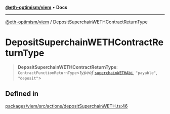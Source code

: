 [**@eth-optimism/viem**](../README.md) • **Docs**

***

[@eth-optimism/viem](../README.md) / DepositSuperchainWETHContractReturnType

# DepositSuperchainWETHContractReturnType

> **DepositSuperchainWETHContractReturnType**: `ContractFunctionReturnType`\<*typeof* [`superchainWETHAbi`](../variables/superchainWETHAbi.md), `"payable"`, `"deposit"`\>

## Defined in

[packages/viem/src/actions/depositSuperchainWETH.ts:46](https://github.com/ethereum-optimism/ecosystem/blob/6d6302cd415cfc874f1d86fa22a309bdd9314531/packages/viem/src/actions/depositSuperchainWETH.ts#L46)
